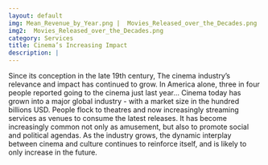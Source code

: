 ```yaml
---
layout: default
img: Mean_Revenue_by_Year.png |  Movies_Released_over_the_Decades.png
img2:  Movies_Released_over_the_Decades.png
category: Services
title: Cinema’s Increasing Impact
description: |
---
```


Since its conception in the late 19th century, The cinema industry’s relevance and impact has continued to grow. In America alone, three in four people reported going to the cinema just last year… Cinema today has grown into a major global industry - with a market size in the hundred billions USD. People flock to theatres and now increasingly streaming services as venues to consume the latest releases. It has become increasingly common not only as amusement, but also to promote social and political agendas. As the industry grows, the dynamic interplay between cinema and culture continues to reinforce itself, and is likely to only increase in the future.
